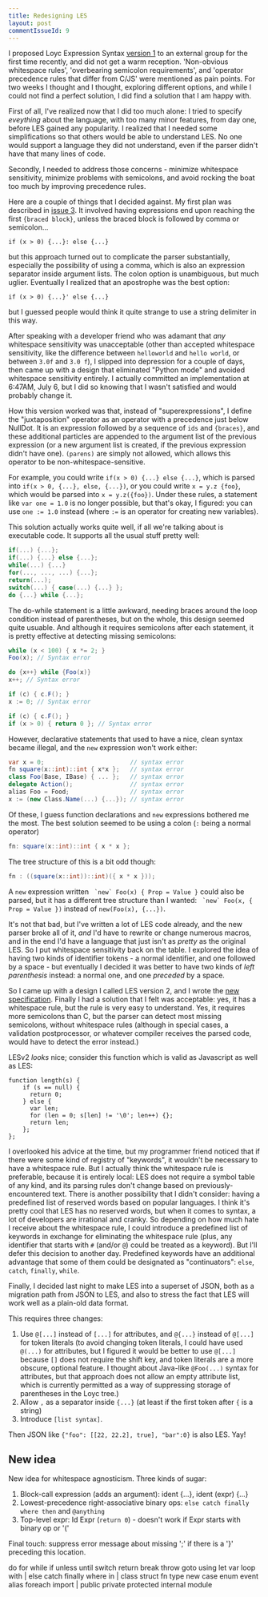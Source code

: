 ```yaml
---
title: Redesigning LES
layout: post
commentIssueId: 9
---
```

I proposed Loyc Expression Syntax [version 1](https://github.com/qwertie/LoycCore/wiki/LESv1) to an external group for the first time recently, and did not get a warm reception. 'Non-obvious whitespace rules', 'overbearing semicolon requirements', and 'operator precedence rules that differ from C/JS' were mentioned as pain points. For two weeks I thought and I thought, exploring different options, and while I could not find a perfect solution, I did find a solution that I am happy with.

First of all, I've realized now that I did too much alone: I tried to specify _eveything_ about the language, with too many minor features, from day one, before LES gained any popularity. I realized that I needed some simplifications so that others would be able to understand LES. No one would support a language they did not understand, even if the parser didn't have that many lines of code.

Secondly, I needed to address those concerns - minimize whitespace sensitivity, minimize problems with semicolons, and avoid rocking the boat too much by improving precedence rules.

Here are a couple of things that I decided against. My first plan was described in [issue 3](https://github.com/qwertie/LoycCore/issues/3). It involved having expressions end upon reaching the first `{braced block}`, unless the braced block is followed by comma or semicolon...

    if (x > 0) {...}: else {...}

but this approach turned out to complicate the parser substantially, especially the possibility of using a comma, which is also an expression separator inside argument lists. The colon option is unambiguous, but much uglier. Eventually I realized that an apostrophe was the best option:

    if (x > 0) {...}' else {...}

but I guessed people would think it quite strange to use a string delimiter in this way.

After speaking with a developer friend who was adamant that _any_ whitespace sensitivity was unacceptable (other than accepted whitespace sensitivity, like the difference between `helloworld` and `hello world`, or between `3.0f` and `3.0 f`), I slipped into depression for a couple of days, then came up with a design that eliminated "Python mode" and avoided whitespace sensitivity entirely. I actually committed an implementation at 6:47AM, July 6, but I did so knowing that I wasn't satisfied and would probably change it.

How this version worked was that, instead of "superexpressions", I define the "juxtaposition" operator as an operator with a precedence just below NullDot. It is an expression followed by a sequence of `ids` and `{braces}`, and these additional particles are appended to the argument list of the previous expression (or a new argument list is created, if the previous expression didn't have one). `(parens)` are simply not allowed, which allows this operator to be non-whitespace-sensitive.

For example, you could write `if(x > 0) {...} else {...}`, which is parsed into `if(x > 0, {...}, else, {...})`, or you could write `x = y.z {foo}`, which would be parsed into `x = y.z({foo})`. Under these rules, a statement like `var one = 1.0` is no longer possible, but that's okay, I figured: you can use `one := 1.0` instead (where `:=` is an operator for creating new variables).

This solution actually works quite well, if all we're talking about is executable code. It supports all the usual stuff pretty well:

~~~csharp
if(...) {...};
if(...) {...} else {...};
while(...) {...}
for(..., ..., ...) {...};
return(...);
switch(...) { case(...) {...} };
do {...} while {...};
~~~

The do-while statement is a little awkward, needing braces around the loop condition instead of parentheses, but on the whole, this design seemed quite usuable. And although it requires semicolons after each statement, it is pretty effective at detecting missing semicolons:

~~~csharp
while (x < 100) { x *= 2; }
Foo(x); // Syntax error

do {x++} while {Foo(x)}
x++; // Syntax error

if (c) { c.F(); }
x := 0; // Syntax error

if (c) { c.F(); }
if (x > 0) { return 0 }; // Syntax error
~~~

However, declarative statements that used to have a nice, clean syntax became illegal, and the `new` expression won't work either:

~~~csharp
var x = 0;                        // syntax error
fn square(x::int)::int { x*x };   // syntax error
class Foo(Base, IBase) { ... };   // syntax error
delegate Action();                // syntax error
alias Foo = Food;                 // syntax error
x := (new Class.Name(...) {...}); // syntax error
~~~

Of these, I guess function declarations and `new` expressions bothered me the most. The best solution seemed to be using a colon (`:` being a normal operator)

~~~csharp
fn: square(x::int)::int { x * x };
~~~

The tree structure of this is a bit odd though:

~~~csharp
fn : ((square(x::int))::int)({ x * x }));
~~~

A `new` expression written `` `new` Foo(x) { Prop = Value }`` could also be parsed, but it has a different tree structure than I wanted: `` `new` Foo(x, { Prop = Value })`` instead of `new(Foo(x), {...})`.

It's not that bad, but I've written a lot of LES code already, and the new parser broke all of it, _and_ I'd have to rewrite or change numerous macros, and in the end I'd have a language that just isn't as _pretty_ as the original LES. So I put whitespace sensitivity back on the table. I explored the idea of having two kinds of identifier tokens - a normal identifier, and one followed by a space - but eventually I decided it was better to have two kinds of _left parenthesis_ instead: a normal one, and one _preceded_ by a space.

So I came up with a design I called LES version 2, and I wrote the [new specification](https://github.com/qwertie/LoycCore/wiki/Loyc-Expression-Syntax). Finally I had a solution that I felt was acceptable: yes, it has a whitespace rule, but the rule is very easy to understand. Yes, it requires more semicolons than C, but the parser can detect most missing semicolons, without whitespace rules (although in special cases, a validation postprocessor, or whatever compiler receives the parsed code, would have to detect the error instead.)

LESv2 _looks_ nice; consider this function which is valid as Javascript as well as LES:

    function length(s) {
        if (s == null) {
          return 0;
        } else {
          var len;
          for (len = 0; s[len] != '\0'; len++) {};
          return len;
        };
    };

I overlooked his advice at the time, but my programmer friend noticed that if there were some kind of registry of "keywords", it wouldn't be necessary to have a whitespace rule. But I actually think the whitespace rule is preferable, because it is entirely local: LES does not require a symbol table of any kind, and its parsing rules don't change based on previously-encountered text. There is another possibility that I didn't consider: having a predefined list of reserved words based on popular languages. I think it's pretty cool that LES has no reserved words, but when it comes to syntax, a lot of developers are irrational and cranky. So depending on how much hate I receive about the whitespace rule, I could introduce a predefined list of keywords in exchange for eliminating the whitespace rule (plus, any identifier that starts with `#` (and/or `@`) could be treated as a keyword). But I'll defer this decision to another day. Predefined keywords have an additional advantage that some of them could be designated as "continuators": `else`, `catch`, `finally`, `while`.

Finally, I decided last night to make LES into a superset of JSON, both as a migration path from JSON to LES, and also to stress the fact that LES will work well as a plain-old data format.

This requires three changes: 

1. Use `@[...]` instead of `[...]` for attributes, and `@{...}` instead of `@[...]` for token literals (to avoid changing token literals, I could have used `@(...)` for attributes, but I figured it would be better to use `@[...]` because `[]` does not require the shift key, and token literals are a more obscure, optional feature. I thought about Java-like `@Foo(...)` syntax for attributes, but that approach does not allow an empty attribute list, which is currently permitted as a way of suppressing storage of parentheses in the Loyc tree.)
2. Allow `,` as a separator inside `{...}` (at least if the first token after `{` is a string)
3. Introduce `[list syntax]`.

Then JSON like `{"foo": [[22, 22.2], true], "bar":0}` is also LES. Yay!

New idea
--------
New idea for whitespace agnosticism. Three kinds of sugar:

1. Block-call expression (adds an argument): ident {...}, ident (expr) {...}
2. Lowest-precedence right-associative binary ops: `else catch finally where then` and `@anything`
3. Top-level expr: Id Expr (`return 0`) - doesn't work if Expr starts with binary op or '('

Final touch: suppress error message about missing ';' if there is a '}' preceding this location.

do for while if unless until switch return break throw goto using let var loop with | else catch finally where in | class struct fn type new case enum event alias foreach import | public private protected internal module